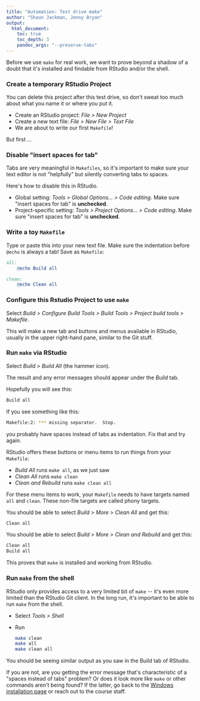 ```yaml
---
title: "Automation: Test drive make"
author: "Shaun Jackman, Jenny Bryan"
output:
  html_document:
    toc: true
    toc_depth: 3
    pandoc_args: "--preserve-tabs"
---
```


Before we use `make` for real work, we want to prove beyond a shadow of a doubt that it's installed and findable from RStudio and/or the shell.

### Create a temporary RStudio Project

You can delete this project after this test drive, so don't sweat too much about what you name it or where you put it.

  * Create an RStudio project: *File > New Project*
  * Create a new text file: *File > New File > Text File*
  * We are about to write our first `Makefile`!
  
But first ...

### Disable "insert spaces for tab"

Tabs are very meaningful in `Makefiles`, so it's important to make sure your text editor is not "helpfully" but silently converting tabs to spaces.

Here's how to disable this in RStudio.

  * Global setting: *Tools > Global Options... > Code editing*. Make sure "insert spaces for tab" is __unchecked__.
  * Project-specific setting: *Tools > Project Options... > Code editing*. Make sure "insert spaces for tab" is __unchecked__.
  
### Write a toy `Makefile`

Type or paste this into your new text file. Make sure the indentation before `@echo` is always a tab! Save as `Makefile`:
  
```makefile
all:
	@echo Build all

clean:
	@echo Clean all
```

### Configure this Rstudio Project to use `make`

Select *Build > Configure Build Tools > Build Tools > Project build tools > Makefile*.

This will make a new tab and buttons and menus available in RStudio, usually in the upper right-hand pane, similar to the Git stuff.

### Run `make` via RStudio

Select *Build > Build All* (the hammer icon).

The result and any error messages should appear under the *Build* tab.

Hopefully you will see this:

```sh
Build all
```

If you see something like this:

```sh
Makefile:2: *** missing separator.  Stop.
```
you probably have spaces instead of tabs as indentation. Fix that and try again.

RStudio offers these buttons or menu items to run things from your `Makefile`:

  * *Build All* runs `make all`, as we just saw
  * *Clean All* runs `make clean`
  * *Clean and Rebuild* runs `make clean all`

For these menu items to work, your `Makefile` needs to have targets named `all` and `clean`. These non-file targets are called phony targets.

You should be able to select *Build > More > Clean All* and get this:

```sh
Clean all
```

You should be able to select *Build > More > Clean and Rebuild* and get this:

```sh
Clean all
Build all
```

This proves that `make` is installed and working from RStudio.

### Run `make` from the shell

RStudio only provides access to a very limited bit of `make` -- it's even more limited than the RStudio Git client. In the long run, it's important to be able to run `make` from the shell.

  * Select *Tools > Shell*
  * Run

	```sh
	make clean
	make all
	make clean all
	```

You should be seeing similar output as you saw in the Build tab of RStudio.

If you are not, are you getting the error message that's characteristic of a "spaces instead of tabs" problem? Or does it look more like `make` or other commands aren't being found? If the latter, go back to the [Windows installation page](automation02_windows.html) or reach out to the course staff.